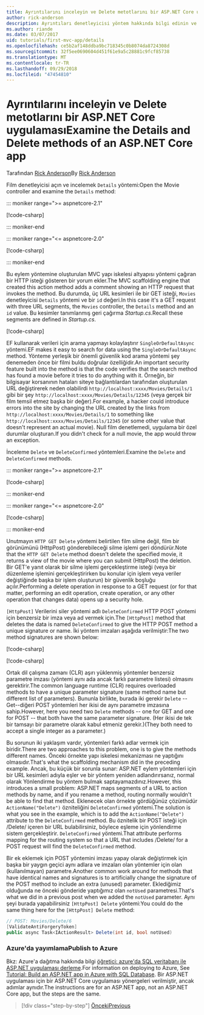 ```yaml
---
title: Ayrıntılarını inceleyin ve Delete metotlarını bir ASP.NET Core uygulaması
author: rick-anderson
description: Ayrıntıları denetleyicisi yöntem hakkında bilgi edinin ve temel bir ASP.NET Core MVC uygulamasında görüntüleyebilirsiniz.
ms.author: riande
ms.date: 03/07/2017
uid: tutorials/first-mvc-app/details
ms.openlocfilehash: ce5b2af148ddba9bc718345c0b8074da8724308d
ms.sourcegitcommit: 32f5ee0690604d451f61e9a5c28881c9fcf85738
ms.translationtype: MT
ms.contentlocale: tr-TR
ms.lasthandoff: 09/29/2018
ms.locfileid: "47454810"
---
```

# <a name="examine-the-details-and-delete-methods-of-an-aspnet-core-app"></a><span data-ttu-id="45c4b-103">Ayrıntılarını inceleyin ve Delete metotlarını bir ASP.NET Core uygulaması</span><span class="sxs-lookup"><span data-stu-id="45c4b-103">Examine the Details and Delete methods of an ASP.NET Core app</span></span>

<span data-ttu-id="45c4b-104">Tarafından [Rick Anderson](https://twitter.com/RickAndMSFT)</span><span class="sxs-lookup"><span data-stu-id="45c4b-104">By [Rick Anderson](https://twitter.com/RickAndMSFT)</span></span>

<span data-ttu-id="45c4b-105">Film denetleyicisi açın ve incelemek `Details` yöntemi:</span><span class="sxs-lookup"><span data-stu-id="45c4b-105">Open the Movie controller and examine the `Details` method:</span></span>

::: moniker range=">= aspnetcore-2.1"

[!code-csharp[](start-mvc/sample/MvcMovie21/Controllers/MoviesController.cs?name=snippet_details)]

::: moniker-end

::: moniker range="<= aspnetcore-2.0"

[!code-csharp[](start-mvc/sample/MvcMovie/Controllers/MoviesController.cs?name=snippet_details)]

::: moniker-end

<span data-ttu-id="45c4b-106">Bu eylem yöntemine oluşturulan MVC yapı iskelesi altyapısı yöntemi çağıran bir HTTP isteği gösteren bir yorum ekler.</span><span class="sxs-lookup"><span data-stu-id="45c4b-106">The MVC scaffolding engine that created this action method adds a comment showing an HTTP request that invokes the method.</span></span> <span data-ttu-id="45c4b-107">Bu durumda, üç URL kesimleri ile bir GET isteği, `Movies` denetleyicisi `Details` yöntemi ve bir `id` değeri.</span><span class="sxs-lookup"><span data-stu-id="45c4b-107">In this case it's a GET request with three URL segments, the `Movies` controller, the `Details` method and an `id` value.</span></span> <span data-ttu-id="45c4b-108">Bu kesimler tanımlanmış geri çağırma *Startup.cs*.</span><span class="sxs-lookup"><span data-stu-id="45c4b-108">Recall these segments are defined in *Startup.cs*.</span></span>

[!code-csharp[](start-mvc/sample/MvcMovie/Startup.cs?highlight=5&name=snippet_1)]

<span data-ttu-id="45c4b-109">EF kullanarak verileri için arama yapmayı kolaylaştırır `SingleOrDefaultAsync` yöntemi.</span><span class="sxs-lookup"><span data-stu-id="45c4b-109">EF makes it easy to search for data using the `SingleOrDefaultAsync` method.</span></span> <span data-ttu-id="45c4b-110">Yönteme yerleşik bir önemli güvenlik kod arama yöntemi şey denemeden önce bir filmi buldu doğrular özelliğidir.</span><span class="sxs-lookup"><span data-stu-id="45c4b-110">An important security feature built into the method is that the code verifies that the search method has found a movie before it tries to do anything with it.</span></span> <span data-ttu-id="45c4b-111">Örneğin, bir bilgisayar korsanının hataları siteye bağlantılardan tarafından oluşturulan URL değiştirerek neden olabilirdi `http://localhost:xxxx/Movies/Details/1` gibi bir şey `http://localhost:xxxx/Movies/Details/12345` (veya gerçek bir film temsil etmez başka bir değer).</span><span class="sxs-lookup"><span data-stu-id="45c4b-111">For example, a hacker could introduce errors into the site by changing the URL created by the links from `http://localhost:xxxx/Movies/Details/1` to something like  `http://localhost:xxxx/Movies/Details/12345` (or some other value that doesn't represent an actual movie).</span></span> <span data-ttu-id="45c4b-112">Null film denetlemedi, uygulama bir özel durumlar oluşturan.</span><span class="sxs-lookup"><span data-stu-id="45c4b-112">If you didn't check for a null movie, the app would throw an exception.</span></span>

<span data-ttu-id="45c4b-113">İnceleme `Delete` ve `DeleteConfirmed` yöntemleri.</span><span class="sxs-lookup"><span data-stu-id="45c4b-113">Examine the `Delete` and `DeleteConfirmed` methods.</span></span>

::: moniker range=">= aspnetcore-2.1"

[!code-csharp[](start-mvc/sample/MvcMovie21/Controllers/MoviesController.cs?name=snippet_delete)]

::: moniker-end

::: moniker range="<= aspnetcore-2.0"

[!code-csharp[](start-mvc/sample/MvcMovie/Controllers/MoviesController.cs?name=snippet_delete)]

::: moniker-end

<span data-ttu-id="45c4b-114">Unutmayın `HTTP GET Delete` yöntemi belirtilen film silme değil, film bir görünümünü (HttpPost) gönderebileceği silme işlemi geri döndürür.</span><span class="sxs-lookup"><span data-stu-id="45c4b-114">Note that the `HTTP GET Delete` method doesn't delete the specified movie, it returns a view of the movie where you can submit (HttpPost) the deletion.</span></span> <span data-ttu-id="45c4b-115">Bir GET'e yanıt olarak bir silme işlemi gerçekleştirme isteği (veya bir düzenleme işlemini gerçekleştirirken bu konular için işlem veya veriler değiştiğinde başka bir işlem oluşturun) bir güvenlik boşluğu açılır.</span><span class="sxs-lookup"><span data-stu-id="45c4b-115">Performing a delete operation in response to a GET request (or for that matter, performing an edit operation, create operation, or any other operation that changes data) opens up a security hole.</span></span>

<span data-ttu-id="45c4b-116">`[HttpPost]` Verilerini siler yöntemi adlı `DeleteConfirmed` HTTP POST yöntemi için benzersiz bir imza veya ad vermek için.</span><span class="sxs-lookup"><span data-stu-id="45c4b-116">The `[HttpPost]` method that deletes the data is named `DeleteConfirmed` to give the HTTP POST method a unique signature or name.</span></span> <span data-ttu-id="45c4b-117">İki yöntem imzaları aşağıda verilmiştir:</span><span class="sxs-lookup"><span data-stu-id="45c4b-117">The two method signatures are shown below:</span></span>

[!code-csharp[](start-mvc/sample/MvcMovie/Controllers/MoviesController.cs?name=snippet_delete2)]

[!code-csharp[](start-mvc/sample/MvcMovie/Controllers/MoviesController.cs?name=snippet_delete3)]


<span data-ttu-id="45c4b-118">Ortak dil çalışma zamanı (CLR) aşırı yüklenmiş yöntemler benzersiz parametre imzası (yöntemi aynı ada ancak farklı parametre listesi) olmasını gerektirir.</span><span class="sxs-lookup"><span data-stu-id="45c4b-118">The common language runtime (CLR) requires overloaded methods to have a unique parameter signature (same method name but different list of parameters).</span></span> <span data-ttu-id="45c4b-119">Bununla birlikte, burada iki gerekir `Delete` --Get--diğeri POST yöntemleri her ikisi de aynı parametre imzasına sahip.</span><span class="sxs-lookup"><span data-stu-id="45c4b-119">However, here you need two `Delete` methods -- one for GET and one for POST -- that both have the same parameter signature.</span></span> <span data-ttu-id="45c4b-120">(Her ikisi de tek bir tamsayı bir parametre olarak kabul etmeniz gerekir.)</span><span class="sxs-lookup"><span data-stu-id="45c4b-120">(They both need to accept a single integer as a parameter.)</span></span>

<span data-ttu-id="45c4b-121">Bu sorunun iki yaklaşım vardır, yöntemleri farklı adlar vermek için biridir.</span><span class="sxs-lookup"><span data-stu-id="45c4b-121">There are two approaches to this problem, one is to give the methods different names.</span></span> <span data-ttu-id="45c4b-122">Önceki örnekte yapı iskelesi mekanizması ne yaptığını olmasıdır.</span><span class="sxs-lookup"><span data-stu-id="45c4b-122">That's what the scaffolding mechanism did in the preceding example.</span></span> <span data-ttu-id="45c4b-123">Ancak, bu küçük bir sorunla sunar: ASP.NET eylem yöntemleri için bir URL kesimleri adıyla eşler ve bir yöntem yeniden adlandırırsanız, normal olarak Yönlendirme bu yöntem bulmak saptayamazdınız.</span><span class="sxs-lookup"><span data-stu-id="45c4b-123">However, this introduces a small problem: ASP.NET maps segments of a URL to action methods by name, and if you rename a method, routing normally wouldn't be able to find that method.</span></span> <span data-ttu-id="45c4b-124">Eklenecek olan örnekte gördüğünüz çözümüdür `ActionName("Delete")` özniteliğini `DeleteConfirmed` yöntemi.</span><span class="sxs-lookup"><span data-stu-id="45c4b-124">The solution is what you see in the example, which is to add the `ActionName("Delete")` attribute to the `DeleteConfirmed` method.</span></span> <span data-ttu-id="45c4b-125">Bu öznitelik bir POST isteği için /Delete/ içeren bir URL bulabilirsiniz, böylece eşleme için yönlendirme sistem gerçekleştirir. `DeleteConfirmed` yöntemi.</span><span class="sxs-lookup"><span data-stu-id="45c4b-125">That attribute performs mapping for the routing system so that a URL that includes /Delete/ for a POST request will find the `DeleteConfirmed` method.</span></span>

<span data-ttu-id="45c4b-126">Bir ek eklemek için POST yöntemini imzası yapay olarak değiştirmek için başka bir yaygın geçici aynı adlara ve imzaları olan yöntemler için olan (kullanılmayan) parametre.</span><span class="sxs-lookup"><span data-stu-id="45c4b-126">Another common work around for methods that have identical names and signatures is to artificially change the signature of the POST method to include an extra (unused) parameter.</span></span> <span data-ttu-id="45c4b-127">Eklediğimiz olduğunda ne önceki gönderide yaptığımız olan `notUsed` parametresi.</span><span class="sxs-lookup"><span data-stu-id="45c4b-127">That's what we did in a previous post when we added the `notUsed` parameter.</span></span> <span data-ttu-id="45c4b-128">Aynı şeyi burada yapabilirsiniz `[HttpPost] Delete` yöntemi:</span><span class="sxs-lookup"><span data-stu-id="45c4b-128">You could do the same thing here for the `[HttpPost] Delete` method:</span></span>

```csharp
// POST: Movies/Delete/6
[ValidateAntiForgeryToken]
public async Task<IActionResult> Delete(int id, bool notUsed)
```

### <a name="publish-to-azure"></a><span data-ttu-id="45c4b-129">Azure'da yayımlama</span><span class="sxs-lookup"><span data-stu-id="45c4b-129">Publish to Azure</span></span>

<span data-ttu-id="45c4b-130">Bkz: Azure'a dağıtma hakkında bilgi [öğretici: azure'da SQL veritabanı ile ASP.NET uygulaması derleme](/azure/app-service/app-service-web-tutorial-dotnet-sqldatabase).</span><span class="sxs-lookup"><span data-stu-id="45c4b-130">For information on deploying to Azure, See [Tutorial: Build an ASP.NET app in Azure with SQL Database](/azure/app-service/app-service-web-tutorial-dotnet-sqldatabase).</span></span> <span data-ttu-id="45c4b-131">Bir ASP.NET uygulaması için bir ASP.NET Core uygulaması yönergeleri verilmiştir, ancak adımlar aynıdır.</span><span class="sxs-lookup"><span data-stu-id="45c4b-131">The instructions are for an ASP.NET app, not an ASP.NET Core app, but the steps are the same.</span></span>

> [!div class="step-by-step"]
> [<span data-ttu-id="45c4b-132">Önceki</span><span class="sxs-lookup"><span data-stu-id="45c4b-132">Previous</span></span>](validation.md)

